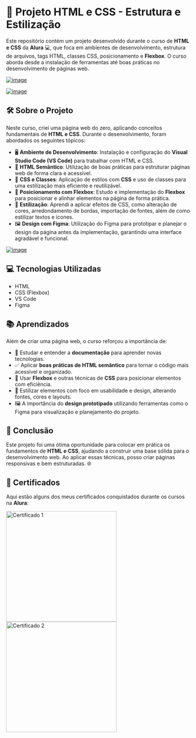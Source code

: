 # 🎨 Projeto HTML e CSS - Estrutura e Estilização

Este repositório contém um projeto desenvolvido durante o curso de **HTML e CSS** da **Alura** 💻, que foca em ambientes de desenvolvimento, estrutura de arquivos, tags HTML, classes CSS, posicionamento e **Flexbox**. O curso aborda desde a instalação de ferramentas até boas práticas no desenvolvimento de páginas web.


[![image](https://github.com/user-attachments/assets/3fbb180d-1434-4d77-b553-2fd36c947b61)](https://cursos.alura.com.br/course/html-css-ambiente-arquivos-tags)

[![image](https://github.com/user-attachments/assets/02a6ca37-97e3-4e9d-95ba-6bb46d0c1bf7)](https://cursos.alura.com.br/course/html-css-classes-posicionamento-flexbox)



## 🛠️ Sobre o Projeto

Neste curso, criei uma página web do zero, aplicando conceitos fundamentais de **HTML e CSS**. Durante o desenvolvimento, foram abordados os seguintes tópicos:

- 🖥️ **Ambiente de Desenvolvimento**: Instalação e configuração do **Visual Studio Code (VS Code)** para trabalhar com HTML e CSS.
- 📝 **HTML Semântico**: Utilização de boas práticas para estruturar páginas web de forma clara e acessível.
- 🎨 **CSS e Classes**: Aplicação de estilos com **CSS** e uso de classes para uma estilização mais eficiente e reutilizável.
- 📐 **Posicionamento com Flexbox**: Estudo e implementação do **Flexbox** para posicionar e alinhar elementos na página de forma prática.
- 🎨 **Estilização**: Aprendi a aplicar efeitos de CSS, como alteração de cores, arredondamento de bordas, importação de fontes, além de como estilizar textos e ícones.
- 🖼️ **Design com Figma**: Utilização do Figma para prototipar e planejar o design da página antes da implementação, garantindo uma interface agradável e funcional.

[![image](https://github.com/user-attachments/assets/a080fcf8-b85d-471a-96cd-f32df96e6f40)](https://alura-portfolio-topaz.vercel.app/)

## 💻 Tecnologias Utilizadas

- HTML
- CSS (Flexbox)
- VS Code
- Figma

## 📚 Aprendizados

Além de criar uma página web, o curso reforçou a importância de:

- 📖 Estudar e entender a **documentação** para aprender novas tecnologias.
- ✅ Aplicar **boas práticas de HTML semântico** para tornar o código mais acessível e organizado.
- 📐 Usar **Flexbox** e outras técnicas de **CSS** para posicionar elementos com eficiência.
- 🎨 Estilizar elementos com foco em usabilidade e design, alterando fontes, cores e layouts.
- 🖼️ A importância do **design prototipado** utilizando ferramentas como o Figma para visualização e planejamento do projeto.

## 🚀 Conclusão

Este projeto foi uma ótima oportunidade para colocar em prática os fundamentos de **HTML e CSS**, ajudando a construir uma base sólida para o desenvolvimento web. Ao aplicar essas técnicas, posso criar páginas responsivas e bem estruturadas. 🌐


## 📜 Certificados

Aqui estão alguns dos meus certificados conquistados durante os cursos na **Alura**:

<div align="letf">
  <a href="https://cursos.alura.com.br/user/kauemonteiro09/course/html-css-ambiente-arquivos-tags/certificate">
    <img src="https://github.com/user-attachments/assets/30c73936-8435-41c3-a2d1-df3696029c99" alt="Certificado 1" width="300px">
  </a>
   <a href="https://cursos.alura.com.br/user/kauemonteiro09/course/html-css-classes-posicionamento-flexbox/certificate">
    <img src="https://github.com/user-attachments/assets/de5df805-c506-4191-9900-62442d959ba9" alt="Certificado 2" width="300px">
  </a>
</div>









